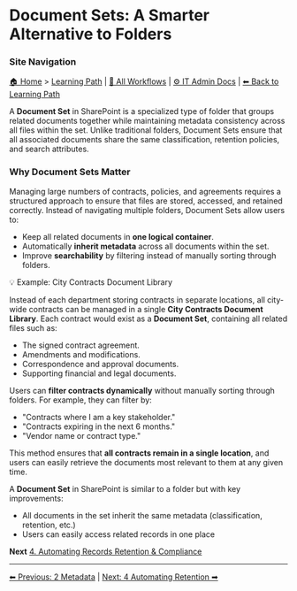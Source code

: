 <!-- description: Documentation about Document Sets: A Smarter Alternative to Folders for Your Organization. -->

# Document Sets: A Smarter Alternative to Folders

### Site Navigation
[🏠 Home](../README.md) > [Learning Path](README.md) | [📂 All Workflows](../users/users.md) | [⚙ IT Admin Docs](../it-admins/README.md) | [⬅ Back to Learning Path](README.md)

A **Document Set** in SharePoint is a specialized type of folder that groups related documents together while maintaining metadata consistency across all files within the set. Unlike traditional folders, Document Sets ensure that all associated documents share the same classification, retention policies, and search attributes.

### Why Document Sets Matter

Managing large numbers of contracts, policies, and agreements requires a structured approach to ensure that files are stored, accessed, and retained correctly. Instead of navigating multiple folders, Document Sets allow users to:

- Keep all related documents in **one logical container**.
- Automatically **inherit metadata** across all documents within the set.
- Improve **searchability** by filtering instead of manually sorting through folders.

💡 Example: City Contracts Document Library

Instead of each department storing contracts in separate locations, all city-wide contracts can be managed in a single **City Contracts Document Library**. Each contract would exist as a **Document Set**, containing all related files such as:

- The signed contract agreement.
- Amendments and modifications.
- Correspondence and approval documents.
- Supporting financial and legal documents.

Users can **filter contracts dynamically** without manually sorting through folders. For example, they can filter by:

- "Contracts where I am a key stakeholder."
- "Contracts expiring in the next 6 months."
- "Vendor name or contract type."

This method ensures that **all contracts remain in a single location**, and users can easily retrieve the documents most relevant to them at any given time.

A **Document Set** in SharePoint is similar to a folder but with key improvements:

- All documents in the set inherit the same metadata (classification, retention, etc.)
- Users can easily access related records in one place

**Next** [4. Automating Records Retention & Compliance](4-automating-retention.md)

---

[⬅ Previous: 2 Metadata](2-metadata.md) | [Next: 4 Automating Retention ➡](4-automating-retention.md)